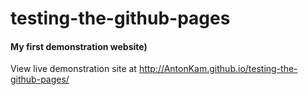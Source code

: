 # testing-the-github-pages
#### My first demonstration website)


View live demonstration site at http://AntonKam.github.io/testing-the-github-pages/
